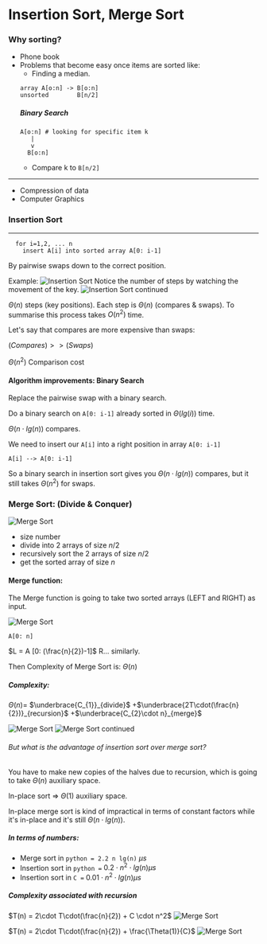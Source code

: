 # Insertion Sort, Merge Sort
### Why sorting?
- Phone book
- Problems that become easy once items are sorted like:
  - Finding a median.
  ```
  array A[o:n] -> B[o:n]
  unsorted        B[n/2]
  ```
  ##### Binary Search
  ```
  A[o:n] # looking for specific item k
     |
     v
    B[o:n]
  ```
  - Compare k to `B[n/2]`
---
- Compression of data
- Computer Graphics

### Insertion Sort
---
```
  for i=1,2, ... n 
    insert A[i] into sorted array A[0: i-1]
```
By pairwise swaps down to the correct position.

Example:
![Insertion Sort](Page1.jpg) 
Notice the number of steps by watching the movement of 
the key.
![Insertion Sort continued](Page2.jpg)

$\Theta(n)$ steps (key positions). Each step is $\Theta(n)$ (compares & swaps).
To summarise this process takes $O(n^2)$ time.

Let's say that compares are more expensive than swaps:

$(Compares) >> (Swaps)$ 

$\Theta(n^2)$ Comparison cost

#### Algorithm improvements: Binary Search
Replace the pairwise swap with a binary search.

Do a binary search on `A[0: i-1]` already sorted in $\Theta(lg(i))$  time.

$\Theta(n\cdot lg(n))$  compares.

We need to insert our `A[i]` into a right position in array `A[0: i-1]`

`A[i] --> A[0: i-1]`

So a binary search in insertion sort gives you $\Theta(n\cdot lg(n))$ compares,
but it still takes $\Theta(n^2)$ for swaps.

### Merge Sort: (Divide & Conquer)
![Merge Sort](sort0.jpg)

- size number
- divide into 2 arrays of size $n/2$
- recursively sort the 2 arrays of size $n/2$
- get the sorted array of size $n$

#### Merge function:
The Merge function is going to take two sorted arrays (LEFT and RIGHT) as input.
  
![Merge Sort](sort1.jpg)

`A[0: n]`

$L = A [0: (\frac{n}{2})-1]$ R... similarly.

Then Complexity of Merge Sort is: $\Theta(n)$

##### Complexity:
$\Theta(n)=$ $\underbrace{C_{1}}_{divide}$ 
+$\underbrace{2T\cdot(\frac{n}{2})}_{recursion}$
+$\underbrace{C_{2}\cdot n}_{merge}$

![Merge Sort](sort3.jpg)
![Merge Sort continued](sort5.jpg)

###### But what is the advantage of insertion sort over merge sort?
You have to make new copies of the halves due to recursion, which is going to take $\Theta(n)$ auxiliary space.

In-place sort => $\Theta(1)$ auxiliary space.

In-place merge sort is kind of impractical in terms of constant factors 
while it's in-place and it's still $\Theta(n \cdot lg(n))$.

##### In terms of numbers:
- Merge sort in `python = 2.2 n lg(n)` $\mu s$
- Insertion sort in `python =` $0.2\cdot n^2 \cdot lg(n) \mu s$
- Insertion sort in `C =` $0.01\cdot n^2 \cdot lg(n) \mu s$

##### Complexity associated with recursion
$T(n) = 2\cdot T\cdot(\frac{n}{2}) + C \cdot n^2$
![Merge Sort](sort6.jpg)

$T(n) = 2\cdot T\cdot(\frac{n}{2}) + \frac{\Theta(1)}{C}$
![Merge Sort](sort8.jpg)

